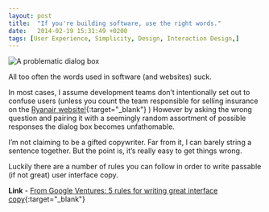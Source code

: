 ```yaml
---
layout: post
title:  "If you're building software, use the right words."
date:   2014-02-19 15:31:49 +0200
tags: [User Experience, Simplicity, Design, Interaction Design,]
---
```

![A problematic dialog box]({{site.baseurl}}/assets/img/use-the-right-words.png)

All too often the words used in software (and websites) suck. 

In most cases, I assume development teams don’t intentionally set out to confuse users (unless you count the team responsible for selling insurance on the [Ryanair website!](https://blog.kylegawley.com/dark-patterns-the-art-of-online-deception/){:target="_blank"} ) However by asking the wrong question and pairing it with a seemingly random assortment of possible responses the dialog box becomes unfathomable.

I’m not claiming to be a gifted copywriter. Far from it, I can barely string a sentence together. But the point is, it’s really easy to get things wrong.

Luckily there are a number of rules you can follow in order to write passable (if not great) user interface copy.

**Link** - [From Google Ventures: 5 rules for writing great interface copy](https://www.fastcompany.com/3026463/from-google-ventures-5-rules-for-writing-great-interface-copy?partner=rss){:target="_blank"}